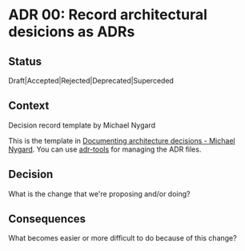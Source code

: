 # ADR 00: Record architectural desicions as ADRs

## Status

Draft|Accepted|Rejected|Deprecated|Superceded

## Context

Decision record template by Michael Nygard

This is the template in [Documenting architecture decisions - Michael Nygard](http://thinkrelevance.com/blog/2011/11/15/documenting-architecture-decisions).
You can use [adr-tools](https://github.com/npryce/adr-tools) for managing the ADR files.

## Decision

What is the change that we're proposing and/or doing?

## Consequences

What becomes easier or more difficult to do because of this change?